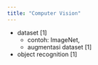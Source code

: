 ```yaml
---
title: "Computer Vision"
---
```


* dataset [1]
    * contoh: ImageNet, 
    * augmentasi dataset [1]
* object recognition [1]

